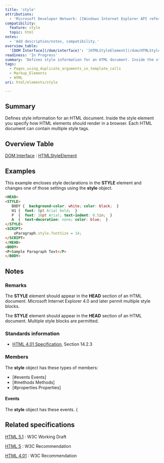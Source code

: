 ```yaml
---
title: 'style'
attributions:
  - 'Microsoft Developer Network: [[Windows Internet Explorer API reference](http://msdn.microsoft.com/en-us/library/ie/hh828809%28v=vs.85%29.aspx) Article]'
compatibility:
  feature: style
  topic: html
notes:
  - 'Add description/notes, compatibility.'
overview_table:
  '[DOM Interface](/dom/interface)': '[HTMLStyleElement](/dom/HTMLStyleElement)'
readiness: 'In Progress'
summary: 'Defines style information for an HTML document. Inside the style element you specify how HTML elements should render in a browser. Each HTML document can contain multiple style tags.'
tags:
  - Pages_using_duplicate_arguments_in_template_calls
  - Markup_Elements
  - HTML
uri: html/elements/style

---
```

## Summary

Defines style information for an HTML document. Inside the style element you specify how HTML elements should render in a browser. Each HTML document can contain multiple style tags.

## Overview Table

[DOM Interface](/dom/interface)
:   [HTMLStyleElement](/dom/HTMLStyleElement)

## Examples

This example encloses style declarations in the **STYLE** element and changes one of those settings using the **style** object.

``` html
<HEAD>
<STYLE>
   BODY {  background-color: white; color: black;  }
   H1 {  font: 8pt Arial bold;  }
   P  {  font: 10pt Arial; text-indent: 0.5in;  }
   A  {  text-decoration: none; color: blue;  }
</STYLE>
<SCRIPT>
    oParagraph.style.fontSize = 14;
</SCRIPT>
</HEAD>
<BODY>
<P>Sample Paragraph Text</P>
</BODY>
```

## Notes

### Remarks

The **STYLE** element should appear in the **HEAD** section of an HTML document. Microsoft Internet Explorer 4.0 and later permit multiple style blocks.

The **STYLE** element should appear in the **HEAD** section of an HTML document. Multiple style blocks are permitted.

### Standards information

-   [HTML 4.01 Specification](http://go.microsoft.com/fwlink/p/?linkid=25320), Section 14.2.3

### Members

The **style** object has these types of members:

-   [\#events Events]
-   [\#methods Methods]
-   [\#properties Properties]

#### Events

The **style** object has these events. {

## Related specifications

[HTML 5.1](http://www.w3.org/TR/html51/document-metadata.html#the-style-element)
:   W3C Working Draft

[HTML 5](http://www.w3.org/TR/html5/document-metadata.html#the-style-element)
:   W3C Recommendation

[HTML 4.01](http://www.w3.org/TR/html401/present/styles.html#edef-STYLE)
:   W3C Recommendation
